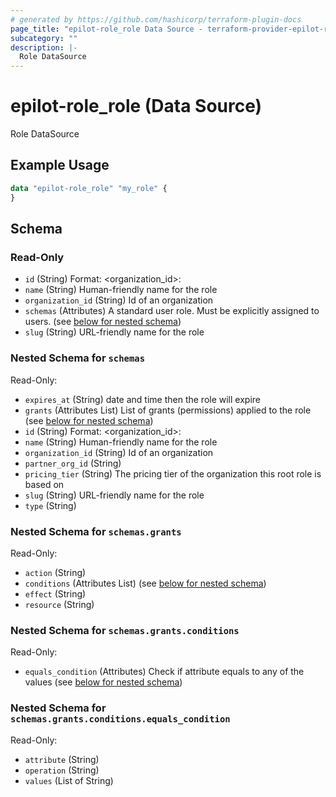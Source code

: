 ```yaml
---
# generated by https://github.com/hashicorp/terraform-plugin-docs
page_title: "epilot-role_role Data Source - terraform-provider-epilot-role"
subcategory: ""
description: |-
  Role DataSource
---
```


# epilot-role_role (Data Source)

Role DataSource

## Example Usage

```terraform
data "epilot-role_role" "my_role" {
}
```

<!-- schema generated by tfplugindocs -->
## Schema

### Read-Only

- `id` (String) Format: <organization_id>:<slug>
- `name` (String) Human-friendly name for the role
- `organization_id` (String) Id of an organization
- `schemas` (Attributes) A standard user role. Must be explicitly assigned to users. (see [below for nested schema](#nestedatt--schemas))
- `slug` (String) URL-friendly name for the role

<a id="nestedatt--schemas"></a>
### Nested Schema for `schemas`

Read-Only:

- `expires_at` (String) date and time then the role will expire
- `grants` (Attributes List) List of grants (permissions) applied to the role (see [below for nested schema](#nestedatt--schemas--grants))
- `id` (String) Format: <organization_id>:<slug>
- `name` (String) Human-friendly name for the role
- `organization_id` (String) Id of an organization
- `partner_org_id` (String)
- `pricing_tier` (String) The pricing tier of the organization this root role is based on
- `slug` (String) URL-friendly name for the role
- `type` (String)

<a id="nestedatt--schemas--grants"></a>
### Nested Schema for `schemas.grants`

Read-Only:

- `action` (String)
- `conditions` (Attributes List) (see [below for nested schema](#nestedatt--schemas--grants--conditions))
- `effect` (String)
- `resource` (String)

<a id="nestedatt--schemas--grants--conditions"></a>
### Nested Schema for `schemas.grants.conditions`

Read-Only:

- `equals_condition` (Attributes) Check if attribute equals to any of the values (see [below for nested schema](#nestedatt--schemas--grants--conditions--equals_condition))

<a id="nestedatt--schemas--grants--conditions--equals_condition"></a>
### Nested Schema for `schemas.grants.conditions.equals_condition`

Read-Only:

- `attribute` (String)
- `operation` (String)
- `values` (List of String)
